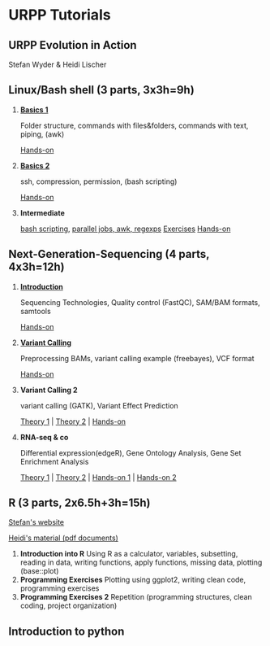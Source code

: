    
# URPP Tutorials
## URPP Evolution in Action

Stefan Wyder & Heidi Lischer


## Linux/Bash shell (3 parts, 3x3h=9h)

1. [**Basics 1**](http://milchmolch.github.io/URPP_Tutorials/LinuxShell/Unix_Part1.html)

   Folder structure, commands with files&folders, commands with text, piping, (awk)

   [Hands-on](https://github.com/milchmolch/URPP_Tutorials/raw/master/LinuxShell/URPP_Tutorial_LinuxPart1.pdf)
2. [**Basics 2**](http://milchmolch.github.io/URPP_Tutorials/LinuxShell/Unix_Part2.html)

   ssh, compression, permission, (bash scripting)

   [Hands-on](https://github.com/milchmolch/URPP_Tutorials/raw/master/LinuxShell/URPP_Tutorial_LinuxPart2.pdf)
3. **Intermediate** 

   [bash scripting](https://github.com/milchmolch/URPP_Tutorials/raw/master/LinuxShell/URPP_Tutorial_LinuxPart3_HL.pdf), [parallel jobs, awk, regexps](https://github.com/milchmolch/URPP_Tutorials/raw/master/LinuxShell/Unix_Part3.html)
   [Exercises](https://github.com/milchmolch/URPP_Tutorials/raw/master/LinuxShell/URPP_Tutorial_LinuxPart3_HL.pdf) [Hands-on](https://github.com/milchmolch/URPP_Tutorials/raw/master/LinuxShell/URPP_Hands-on_UnixPart3_SW.pdf)

## Next-Generation-Sequencing (4 parts, 4x3h=12h)

1. [**Introduction**](https://github.com/milchmolch/URPP_Tutorials/raw/master/NGS/URPP_Tutorial_NGS_Part1.pdf) 

   Sequencing Technologies, Quality control (FastQC), SAM/BAM formats, samtools

   [Hands-on](https://github.com/milchmolch/URPP_Tutorials/raw/master/NGS/URPP_Hands-on_NGS_Part1.pdf) 
2. [**Variant Calling**](http://milchmolch/URPP_Tutorials/raw/master/NGS/URPP_Tutorial_NGS_Part2.pdf)

   Preprocessing BAMs, variant calling example (freebayes), VCF format

   [Hands-on](https://github.com/milchmolch/URPP_Tutorials/raw/master/NGS/URPP_Hands-on_NGS_Part2.pdf)
3. **Variant Calling 2**

   variant calling (GATK), Variant Effect Prediction

   [Theory 1](https://github.com/milchmolch/URPP_Tutorials/raw/master/NGS/URPP_Tutorial_NGS_Part3_HL.pdf) | [Theory 2](https://github.com/milchmolch/URPP_Tutorials/raw/master/NGS/URPP_Tutorial_NGS_Part3_SW.pdf) | [Hands-on](https://github.com/milchmolch/URPP_Tutorials/raw/master/URPP_Exercises_NGS_Part3.pdf)
4. **RNA-seq & co**

   Differential expression(edgeR), Gene Ontology Analysis, Gene Set Enrichment Analysis

   [Theory 1](https://github.com/milchmolch/URPP_Tutorials/raw/master/NGS/URPP_Tutorial_RNAseq_HL.pdf) | [Theory 2](https://github.com/milchmolch/URPP_Tutorials/raw/master/NGS/URPP_Tutorial_RNAseq_SW.pdf) | [Hands-on 1](https://github.com/milchmolch/URPP_Tutorials/raw/master/NGS/Exercises_RNAseq_Tutorial_HL.pdf) | [Hands-on 2](https://github.com/milchmolch/URPP_Tutorials/raw/master/NGS/Exercises_RNAseq_Tutorial_SW.pdf)


## R (3 parts, 2x6.5h+3h=15h)

[Stefan's website](http://milchmolch.github.io/R_Tutorial/)

[Heidi's material (pdf documents)]()


1. **Introduction into R**
   Using R as a calculator, variables, subsetting, reading in data, writing functions, apply functions, missing data, plotting (base::plot)
2. **Programming Exercises**
   Plotting using ggplot2, writing clean code, programming exercises
3. **Programming Exercises 2**
   Repetition (programming structures, clean coding, project organization)


## Introduction to python
